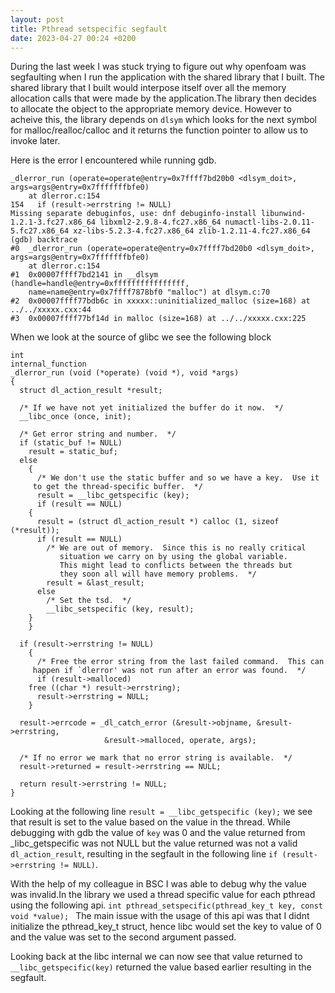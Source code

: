 ```yaml
---
layout: post
title: Pthread setspecific segfault
date: 2023-04-27 00:24 +0200
---
```

During the last week I was stuck trying to figure out why openfoam was segfaulting when I run the application with the shared library that I built.
The shared library that I built would interpose itself over all the memory allocation calls that were made by the application.The library then decides to allocate the object to the appropriate memory device.
However to acheive this, the library depends on `dlsym` which looks for the next symbol for malloc/realloc/calloc and it returns the function pointer to allow us to invoke later.

Here is the error I encountered while running gdb.
```
_dlerror_run (operate=operate@entry=0x7ffff7bd20b0 <dlsym_doit>, args=args@entry=0x7fffffffbfe0)
    at dlerror.c:154
154	  if (result->errstring != NULL)
Missing separate debuginfos, use: dnf debuginfo-install libunwind-1.2.1-3.fc27.x86_64 libxml2-2.9.8-4.fc27.x86_64 numactl-libs-2.0.11-5.fc27.x86_64 xz-libs-5.2.3-4.fc27.x86_64 zlib-1.2.11-4.fc27.x86_64
(gdb) backtrace
#0  _dlerror_run (operate=operate@entry=0x7ffff7bd20b0 <dlsym_doit>, args=args@entry=0x7fffffffbfe0)
    at dlerror.c:154
#1  0x00007ffff7bd2141 in __dlsym (handle=handle@entry=0xffffffffffffffff, 
    name=name@entry=0x7ffff7878bf0 "malloc") at dlsym.c:70
#2  0x00007ffff77bdb6c in xxxxx::uninitialized_malloc (size=168) at ../../xxxxx.cxx:44
#3  0x00007ffff77bf14d in malloc (size=168) at ../../xxxxx.cxx:225
```
When we look at the source of glibc we see the following block
```
int
internal_function
_dlerror_run (void (*operate) (void *), void *args)
{
  struct dl_action_result *result;

  /* If we have not yet initialized the buffer do it now.  */
  __libc_once (once, init);

  /* Get error string and number.  */
  if (static_buf != NULL)
    result = static_buf;
  else
    {
      /* We don't use the static buffer and so we have a key.  Use it
	 to get the thread-specific buffer.  */
      result = __libc_getspecific (key);
      if (result == NULL)
	{
	  result = (struct dl_action_result *) calloc (1, sizeof (*result));
	  if (result == NULL)
	    /* We are out of memory.  Since this is no really critical
	       situation we carry on by using the global variable.
	       This might lead to conflicts between the threads but
	       they soon all will have memory problems.  */
	    result = &last_result;
	  else
	    /* Set the tsd.  */
	    __libc_setspecific (key, result);
	}
    }

  if (result->errstring != NULL)
    {
      /* Free the error string from the last failed command.  This can
	 happen if `dlerror' was not run after an error was found.  */
      if (result->malloced)
	free ((char *) result->errstring);
      result->errstring = NULL;
    }

  result->errcode = _dl_catch_error (&result->objname, &result->errstring,
				     &result->malloced, operate, args);

  /* If no error we mark that no error string is available.  */
  result->returned = result->errstring == NULL;

  return result->errstring != NULL;
}
```
Looking at the following line `result = __libc_getspecific (key);` we see that result is set to the value based on the value in the thread.
While debugging with gdb the value of `key` was 0 and the value returned from _libc_getspecific was not NULL but the value returned was not a valid `dl_action_result`, resulting in the segfault in the following line `if (result->errstring != NULL)`.

With the help of my colleague in BSC I was able to debug why the value was invalid.In the library we used a thread specific value for each pthread using the following api.
`int pthread_setspecific(pthread_key_t key, const void *value); `
The main issue with the usage of this api was that I didnt initialize the pthread_key_t struct, hence libc would set the key to value of 0 and the value was set to the second argument passed.

Looking back at the libc internal we can now see that value returned to `__libc_getspecific(key)` returned the value based earlier resulting in the segfault.